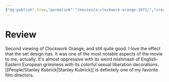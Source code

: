 ```yaml
---
{"dg-publish":true,"permalink":"/movies/a-clockwork-orange-1971/","created":"2024-01-08","updated":"2024-06-17"}
---
```



# Review

Second viewing of Clockwork Orange, and still quite good. I love the effect that the set design has. It was one of the most notable aspects of the movie to me, actually. It's almost oppressive with its weird mishmash of English-Eastern European griminess with its colorful sexual liberation decorations. [[People/Stanley Kubrick\|Stanley Kubrick]] is definitely one of my favorite film directors.
